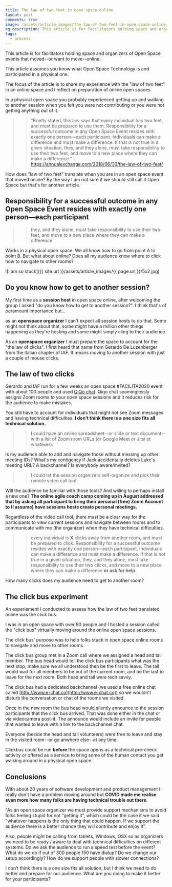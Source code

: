 ```yaml
---
title: The law of two feet in open space online
layout: post
comments: true
image: /assets/article_images/the-law-of-two-feet-in-open-space-online/hero.jpg
og_description: This article is for facilitators holding space and organizers of Open Space events that moved or want to move online.
tags:
  - process
---
```


This article is for facilitators holding space and organizers of Open Space events that moved--or want to move--online.

This article assumes you know what Open Space Technology is and participated in a physical one.

The focus of the article is to share my experience with the "law of two feet" in an online space and I reflect on preparation of online open spaces.

In a physical open space you probably experienced getting up and walking to another session when you felt you were not contributing or you were not getting anything out of it.

>> “Briefly stated, this law says that every individual has two feet, and must be prepared to use them. Responsibility for a successful outcome in any Open Space Event resides with exactly one person—each participant. Individuals can make a difference and must make a difference. If that is not true in a given situation, they, and they alone, must take responsibility to use their two feet, and move to a new place where they can make a difference.” - https://annualexchange.com/2018/06/30/the-law-of-two-feet/

How does "law of two feet" translate when you are in an open space event that moved online? By the way I am not sure if we should still call it Open Space but that's for another article.

## Responsibility for a successful outcome in any Open Space Event resides with exactly one person—each participant

>> they, and they alone, must take responsibility to use their two feet, and move to a new place where they can make a difference

Works in a physical open space. We all know how to go from point A to point B. But what about online? Does all my audience know where to click how to navigate to other rooms?

![I am so stuck]({{ site.url }}/assets/article_images/{{ page.url }}/5x2.jpg)

## Do you know how to get to another session?

My first time as a **session host** in open space online, after welcoming the group I asked "do you know how to get to another session?". I think that's of paramount importance but...

as an **openspace organizer** I can't expect all session hosts to do that. Some might not think about that, some might have a million other things happening as they're hosting and some might simply cling to their audience.

As an **openspace organizer** I must prepare the space to account for the "the law of clicks". I first heard that name from Gerardo De Luzenberger from the italian chapter of IAF. It means moving to another session with just a couple of mouse clicks.

## The law of two clicks

Gerardo and IAF run for a few weeks an open space #FACILITA2020 event with about 100 people and used [QiQo chat](https://qiqochat.com/about). Qiqo chat seaminglessly assigns Zoom rooms to your open space sessions and it reduces risk for the audience to make mistakes.

You still have to account for individuals that might not see Zoom messages and having technical difficulties. **I don't think there is a one size fits all technical solution.**

>> I could have an online spreadsheet--or slide or text document--with a list of Zoom room URLs (or Google Meet or Jitsi ot whatever).

Is my audience able to add and navigate those without messing up other meeting IDs? What's my contigency if Jack accidentally deletes Luke's meeting URL? A backchannel? Is everybody aware/invited?

>> I could let the session organizers self-organize and pick their remote video call tool.

Will the audience be familiar with those tools? And willing to perhaps install a new one? __The online agile coach camp coming up in August addressed that by asking all participant to bring their personal (free) Zoom Account to (I assume) have sessions hosts create personal meetings.__

Regardless of the video call tool, there must be a clear way for the participants to view current sessions and navigate between rooms and to communicate with me (the organizer) when they have technical difficulties.

>> every individual is **X** clicks away from another room, and must be prepared to click. Responsibility for a successful outcome resides with exactly one person—each participant. Individuals can make a difference and must make a difference. If that is not true in a given situation, they, and they alone, must take responsibility to use their two clicks, and move to a new place where they can make a difference **or ask for help**.

How many clicks does my audience need to get to another room?

## The click bus experiment

An experiement I conducted to assess how the law of two feet translated online was the click bus.

I was in an open space with over 80 people and I hosted a session called the "click bus" virtually moving around the online open space sessions.

The click bus' purpose was to help folks stuck in open space online rooms to navigate and move to other rooms.

The click bus group met in a Zoom call where we assigned a head and tail member. The bus head would tell the click bus participants what was the next stop, make sure we all understood then be the first to leave. The tail would wait for all members to be out of the current room, and be the last to leave for the next room. Both head and tail were tech savvy.

The click bus had a dedicated backchannel (we used a free online chat called [http://www.e-chat.co](http://www.e-chat.co)) so we wouldn't disturb the conversation or chat of the rooms we visited.

Once in the new room the bus head would silently announce to the session participants that the click bus arrived. That was done either in the chat or via videocamera post-it. The announce would include an invite for people that wanted to leave with a link to the backchannel chat.

Everyone (beside the head and tail volunteers) were free to leave and stay in the visited room--or go anwhere else--at any time.

Clickbus could be run **before** the space opens as a technical pre-check activity or offered as a service to bring some of the human contact you get walking around in a physical open space.

## Conclusions

With about 20 years of software development and product management I really don't have a problem moving around but **COVID made me realise even more how many folks are having technical trouble out there**.

"As an open space organizer we must provide support mechanisms to avoid folks feeling stupid for not “getting it”, which could be the case if we said "whatever happens is the only thing that could happen. If we support the audience there is a better chance they will contribute and enjoy it".

Also, people might be calling from tablets, Windows, OSX so as organizers we need to be ready / aware to deal with technical difficulties on different systems. Do we ask the audience to run a speed test before the event? What do we do if out of 300 people 150 have dialup? Do we change our setup accordingly? How do we support people with slower connections?

I don’t think there is a one size fits all solution, but I think we need to do better and prepare for our audience. What are you doing to make it better for your participants?